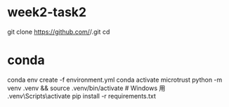 # week2-task2
git clone https://github.com/<your-org>/<your-repo>.git
cd <your-repo>

# conda
conda env create -f environment.yml
conda activate microtrust
python -m venv .venv && source .venv/bin/activate   # Windows 用 .venv\Scripts\activate
pip install -r requirements.txt
